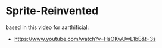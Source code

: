 # Sprite-Reinvented
based in this video for aarthificial:
- https://www.youtube.com/watch?v=HsOKwUwL1bE&t=3s
